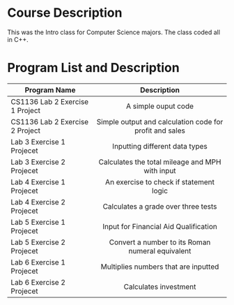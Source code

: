 # Course Description
This was the Intro class for Computer Science majors. The class coded all in C++.

# Program List and Description


| Program Name                         | Description   |       
| ------------------------------------ |:--------------------:| 
| CS1136 Lab 2 Exercise 1 Project      | A simple ouput code | 
| CS1136 Lab 2 Exercise 2 Project      | Simple output and calculation code for profit and sales      |   
| Lab 3 Exercise 1 Projecet            | Inputting different data types    |    
| Lab 3 Exercise 2 Projecet            | Calculates the total mileage and MPH with input    |    
| Lab 4 Exercise 1 Projecet            | An exercise to check if statement logic    |    
| Lab 4 Exercise 2 Projecet            | Calculates a grade over three tests   |    
| Lab 5 Exercise 1 Projecet            | Input for Financial Aid Qualification   |    
| Lab 5 Exercise 2 Projecet            | Convert a number to its Roman numeral equivalent   |    
| Lab 6 Exercise 1 Projecet            | Multiplies numbers that are inputted   |    
| Lab 6 Exercise 2 Projecet            | Calculates investment    |    
